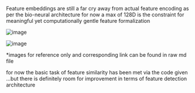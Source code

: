 Feature embeddings are still a far cry away from actual feature encoding as per the bio-neural architecture
for now a max of 128D is the constraint for meaningful yet computationally gentle feature formalization

![image](https://github.com/user-attachments/assets/edec505f-877b-4e37-8d48-9bf13fa3a744)

![image](https://github.com/user-attachments/assets/206974ae-e65d-45ee-b32d-411a96c94b6c)

*images for reference only and corresponding link can be found in raw md file


for now the basic task of feature similarity has been met via the code given
...but there is definitely room for improvement in terms of feature detection architecture
